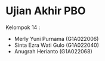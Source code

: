# Ujian Akhir PBO
Kelompok 14 :
* Merly Yuni Purnama    (G1A022006)
* Sinta Ezra Wati Gulo  (G1A022040)
* Anugrah Herianto      (G1A022068)
